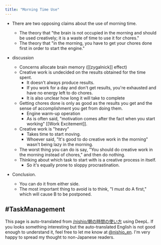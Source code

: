 ```yaml
---
title: "Morning Time Use"
---
```


- There are two opposing claims about the use of morning time.
    - The theory that "the brain is not occupied in the morning and should be used creatively; it is a waste of time to use it for chores."
    - The theory that "in the morning, you have to get your chores done first in order to start the engine."

- discussion
    - Concerns allocate brain memory ([[zygalnick]] effect)
    - Creative work is undecided on the results obtained for the time spent.
        - It doesn't always produce results.
        - If you work for a day and don't get results, you're exhausted and have no energy left to do chores.
        - It is also unclear how long it will take to complete
    - Getting chores done is only as good as the results you get and the sense of accomplishment you get from doing them.
        - Engine warm-up operation
        - As is often said, "motivation comes after the fact when you start working" [[Work Excitement]].
    - Creative work is "heavy"
        - Takes time to start moving.
        - Whoever said, "It's good to do creative work in the morning" wasn't being lazy in the morning.
    - The worst thing you can do is say, "You should do creative work in the morning instead of chores," and then do nothing.
    - Thinking about which task to start with is a creative process in itself.
        - So it's equally prone to sloppy procrastination.

- Conclusion.
    - You can do it from either side.
    - The most important thing to avoid is to think, "I must do A first," which will cause B to be postponed.

#TaskManagement
---
This page is auto-translated from [/nishio/朝の時間の使い方](https://scrapbox.io/nishio/朝の時間の使い方) using DeepL. If you looks something interesting but the auto-translated English is not good enough to understand it, feel free to let me know at [@nishio_en](https://twitter.com/nishio_en). I'm very happy to spread my thought to non-Japanese readers.